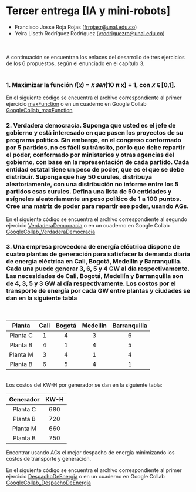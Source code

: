 # Tercer entrega [IA y mini-robots]

* Francisco Josse Roja Rojas (frrojasr@unal.edu.co)
* Yeira Liseth Rodríguez Rodríguez (yrodriguezro@unal.edu.co)
<br>
<br>
A continuación se encuentran los enlaces del desarrollo de tres ejercicios de los 6 propuestos, según el enunciado en el capítulo 3. 
<br>
<br>

### 1. Maximizar la función 𝑓(𝑥) = 𝑥 𝑠𝑒𝑛(10 π x) + 1, con 𝑥 ∈ [0,1].<br>
En el siguiente código se encuentra el archivo correspondiente al primer ejercicio [maxFunction](MaximizarFuncion.ipynb) o en un cuaderno en Google Collab [GoogleCollab_maxFunction](https://colab.research.google.com/drive/1GUaJciraeaRt3W2rUf-osE4nslItCPUb?usp=sharing)
<br>

###  2. Verdadera democracia. Suponga que usted es el jefe de gobierno y está interesado en que pasen los proyectos de su programa político. Sin embargo, en el congreso conformado por 5 partidos, no es fácil su tránsito, por lo que debe repartir el poder, conformado por ministerios y otras agencias del gobierno, con base en la representación de cada partido. Cada entidad estatal tiene un peso de poder, que es el que se debe distribuir. Suponga que hay 50 curules, distribuya aleatoriamente, con una distribución no informe entre los 5 partidos esas curules. Defina una lista de 50 entidades y asígneles aleatoriamente un peso político de 1 a 100 puntos. Cree una matriz de poder para repartir ese poder, usando AGs. 
En el siguiente código se encuentra el archivo correspondiente al segundo ejercicio [VerdaderaDemocracia](VerdaderaDemocracia.ipynb) o en un cuaderno en Google Collab [GoogleCollab_VerdaderaDemocracia](https://colab.research.google.com/drive/1sgJtTHLKrl3yh3fuFZYFUtbO6w0e_efv?usp=sharing)

###  3. Una empresa proveedora de energía eléctrica dispone de cuatro plantas de generación para satisfacer la demanda diaria de energía eléctrica en Cali, Bogotá, Medellín y Barranquilla. Cada una puede generar 3, 6, 5 y 4 GW al día respectivamente. Las necesidades de Cali, Bogotá, Medellín y Barranquilla son de 4, 3, 5 y 3 GW al día respectivamente. Los costos por el transporte de energía por cada GW entre plantas y ciudades se dan en la siguiente tabla
<br>

| Planta   | Cali | Bogotá | Medellín | Barranquilla |
|:--------:|:----:|:------:|:--------:|:------------:|
| Planta C |  1   |   4    |    3     |      6       |
| Planta B |  4   |   1    |    4     |      5       |
| Planta M |  3   |   4    |    1     |      4       |
| Planta B |  6   |   5    |    4     |      1       |
<br>
Los costos del KW-H por generador se dan en la siguiente tabla: <br>

| Generador | KW-H |
| :----------: | :-----: |
| Planta C | 680 |
| Planta B | 720 |
| Planta M | 660 |
| Planta B | 750 |

Encontrar usando AGs el mejor despacho de energía minimizando los costos de transporte y generación.

En el siguiente código se encuentra el archivo correspondiente al primer ejercicio [DespachoDeEnergia](DespachoDeEnergia.ipynb) o en un cuaderno en Google Collab [GoogleCollab_DespachoDeEnergia](https://colab.research.google.com/drive/1e8m6EWeEQRDciS75VSjsxunGJkvauE3e?usp=sharing)


